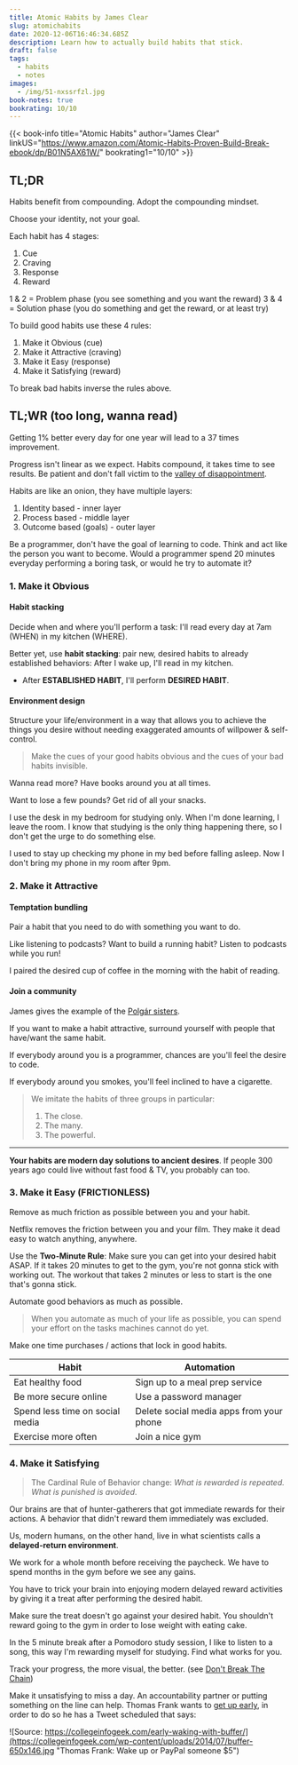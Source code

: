```yaml
---
title: Atomic Habits by James Clear
slug: atomichabits
date: 2020-12-06T16:46:34.685Z
description: Learn how to actually build habits that stick.
draft: false
tags:
  - habits
  - notes
images:
  - /img/51-nxssrfzl.jpg
book-notes: true
bookrating: 10/10
---
```

{{< book-info title="Atomic Habits" author="James Clear" linkUS="https://www.amazon.com/Atomic-Habits-Proven-Build-Break-ebook/dp/B01N5AX61W/" bookrating1="10/10" >}}

## TL;DR

Habits benefit from compounding. Adopt the compounding mindset.

Choose your identity, not your goal.

Each habit has 4 stages: 

1. Cue
2. Craving
3. Response
4. Reward

1 & 2 = Problem phase (you see something and you want the reward)
3 & 4 = Solution phase (you do something and get the reward, or at least try)

To build good habits use these 4 rules:

1. Make it Obvious (cue)
2. Make it Attractive (craving)
3. Make it Easy (response)
4. Make it Satisfying (reward)

To break bad habits inverse the rules above.

## TL;WR (too long, wanna read)

Getting 1% better every day for one year will lead to a 37 times improvement.

Progress isn't linear as we expect. Habits compound, it takes time to see results. Be patient and don't fall victim to the [valley of disappointment](https://twitter.com/collect_wisdom/status/1090376527332757506).

Habits are like an onion, they have multiple layers:

1. Identity based - inner layer
2. Process based - middle layer
3. Outcome based (goals) - outer layer

Be a programmer, don't have the goal of learning to code. Think and act like the person you want to become. Would a programmer spend 20 minutes everyday performing a boring task, or would he try to automate it?

### 1. Make it Obvious

#### Habit stacking

Decide when and where you'll perform a task: I'll read every day at 7am (WHEN) in my kitchen (WHERE).

Better yet, use **habit stacking**: pair new, desired habits to already established behaviors: After I wake up, I'll read in my kitchen.

* After **ESTABLISHED HABIT**, I'll perform **DESIRED HABIT**.

#### Environment design

Structure your life/environment in a way that allows you to achieve the things you desire without needing exaggerated amounts of willpower & self-control. 

> Make the cues of your good habits obvious and the cues of your bad habits invisible.

Wanna read more? Have books around you at all times.

Want to lose a few pounds? Get rid of all your snacks.

I use the desk in my bedroom for studying only. When I'm done learning, I leave the room. I know that studying is the only thing happening there, so I don't get the urge to do something else.

I used to stay up checking my phone in my bed before falling asleep. Now I don't bring my phone in my room after 9pm.

### 2. Make it Attractive

#### Temptation bundling

Pair a habit that you need to do with something you want to do.

Like listening to podcasts? Want to build a running habit? Listen to podcasts while you run!

I paired the desired cup of coffee in the morning with the habit of reading.

#### Join a community

James gives the example of the [](https://productiveclub.com/polgar-sisters-story/)[Polgár sisters](https://productiveclub.com/polgar-sisters-story/).

If you want to make a habit attractive, surround yourself with people that have/want the same habit.

If everybody around you is a programmer, chances are you'll feel the desire to code.

If everybody around you smokes, you'll feel inclined to have a cigarette.

> We imitate the habits of three groups in particular:
>
> 1. The close.
> 2. The many.
> 3. The powerful.

- - -

**Your habits are modern day solutions to ancient desires**. If people 300 years ago could live without fast food & TV, you probably can too.

### 3. Make it Easy (FRICTIONLESS)

Remove as much friction as possible between you and your habit.

Netflix removes the friction between you and your film. They make it dead easy to watch anything, anywhere.

Use the **Two-Minute Rule**: Make sure you can get into your desired habit ASAP. If it takes 20 minutes to get to the gym, you're not gonna stick with working out. The workout that takes 2 minutes or less to start is the one that's gonna stick.

Automate good behaviors as much as possible.

> When you automate as much of your life as possible, you can spend your effort on the tasks machines cannot do yet.

Make one time purchases / actions that lock in good habits.

| **Habit**                       | **Automation**                           |
| ------------------------------- | ---------------------------------------- |
| Eat healthy food                | Sign up to a meal prep service           |
| Be more secure online           | Use a password manager                   |
| Spend less time on social media | Delete social media apps from your phone |
| Exercise more often             | Join a nice gym                          |

### 4. Make it Satisfying

> The Cardinal Rule of Behavior change: *What is rewarded is repeated. What is punished is avoided*.

Our brains are that of hunter-gatherers that got immediate rewards for their actions. A behavior that didn't reward them immediately was excluded.

Us, modern humans, on the other hand, live in what scientists calls a **delayed-return environment**.

We work for a whole month before receiving the paycheck. We have to spend months in the gym before we see any gains.

You have to trick your brain into enjoying modern delayed reward activities by giving it a treat after performing the desired habit.

Make sure the treat doesn't go against your desired habit. You shouldn't reward going to the gym in order to lose weight with eating cake.

In the 5 minute break after a Pomodoro study session, I like to listen to a song, this way I'm rewarding myself for studying. Find what works for you.

Track your progress, the more visual, the better. (see [Don't Break The Chain](https://lifehacker.com/jerry-seinfelds-productivity-secret-281626))

Make it unsatisfying to miss a day. An accountability partner or putting something on the line can help. Thomas Frank wants to [get up early](https://collegeinfogeek.com/early-waking-with-buffer/), in order to do so he has a Tweet scheduled that says:

![Source: https://collegeinfogeek.com/early-waking-with-buffer/](https://collegeinfogeek.com/wp-content/uploads/2014/07/buffer-650x146.jpg "Thomas Frank: Wake up or PayPal someone $5")